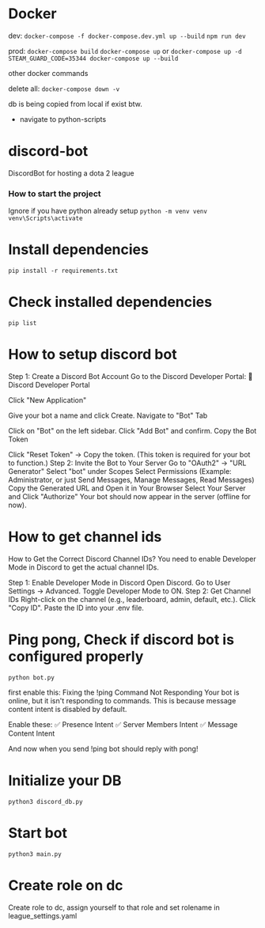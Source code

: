# Docker

dev:
`docker-compose -f docker-compose.dev.yml up --build`
`npm run dev`

prod:
`docker-compose build`
`docker-compose up` or `docker-compose up -d`
`STEAM_GUARD_CODE=35344 docker-compose up --build`

other docker commands

delete all:
`docker-compose down -v`

db is being copied from local if exist btw.

- navigate to python-scripts

# discord-bot

DiscordBot for hosting a dota 2 league

### How to start the project

Ignore if you have python already setup
`python -m venv venv`
`venv\Scripts\activate`

# Install dependencies

`pip install -r requirements.txt`

# Check installed dependencies

`pip list`

# How to setup discord bot

Step 1: Create a Discord Bot Account
Go to the Discord Developer Portal:
🔗 Discord Developer Portal

Click "New Application"

Give your bot a name and click Create.
Navigate to "Bot" Tab

Click on "Bot" on the left sidebar.
Click "Add Bot" and confirm.
Copy the Bot Token

Click "Reset Token" → Copy the token.
(This token is required for your bot to function.)
Step 2: Invite the Bot to Your Server
Go to "OAuth2" → "URL Generator"
Select "bot" under Scopes
Select Permissions (Example: Administrator, or just Send Messages, Manage Messages, Read Messages)
Copy the Generated URL and Open it in Your Browser
Select Your Server and Click "Authorize"
Your bot should now appear in the server (offline for now).

# How to get channel ids

How to Get the Correct Discord Channel IDs?
You need to enable Developer Mode in Discord to get the actual channel IDs.

Step 1: Enable Developer Mode in Discord
Open Discord.
Go to User Settings → Advanced.
Toggle Developer Mode to ON.
Step 2: Get Channel IDs
Right-click on the channel (e.g., leaderboard, admin, default, etc.).
Click "Copy ID".
Paste the ID into your .env file.

# Ping pong, Check if discord bot is configured properly

`python bot.py`

first enable this:
Fixing the !ping Command Not Responding
Your bot is online, but it isn't responding to commands.
This is because message content intent is disabled by default.

Enable these: ✅ Presence Intent
✅ Server Members Intent
✅ Message Content Intent

And now when you send !ping bot should reply with pong!

# Initialize your DB

`python3 discord_db.py`

# Start bot

`python3 main.py`

# Create role on dc

Create role to dc, assign yourself to that role and set rolename in league_settings.yaml
